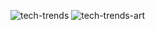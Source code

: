 ![tech-trends](https://github.com/user-attachments/assets/6a0a30f1-d916-4aed-a06e-85e566416859)
![tech-trends-art](https://github.com/user-attachments/assets/895169a2-2a43-4d4e-8c04-5b0628ecbfd6)
